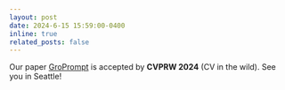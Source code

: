 ```yaml
---
layout: post
date: 2024-6-15 15:59:00-0400
inline: true
related_posts: false
---
```


Our paper [GroPrompt](https://jack24658735.github.io/groprompt/) is accepted by **CVPRW 2024** (CV in the wild). See you in Seattle!
